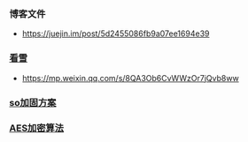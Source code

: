 ### 博客文件
- https://juejin.im/post/5d2455086fb9a07ee1694e39
### [看雪](https://www.kanxue.com/chm.htm)
- https://mp.weixin.qq.com/s/8QA3Ob6CvWWzOr7jQvb8ww

### [so加固方案](https://bbs.pediy.com/thread-255220.htm)

### [AES加密算法](https://blog.csdn.net/T0mato_/article/details/53160772)